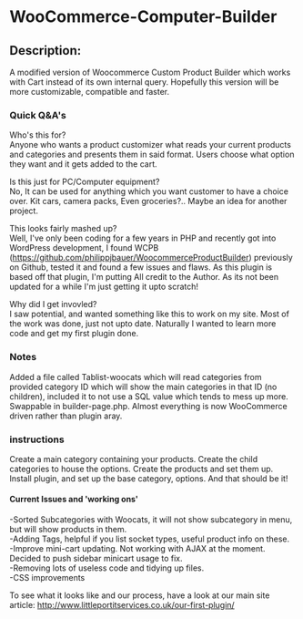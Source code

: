 WooCommerce-Computer-Builder
============================

<h2>Description:</h2>
A modified version of Woocommerce Custom Product Builder which works with Cart instead of its own internal query. Hopefully this version will be more customizable, compatible and faster.

<h3>Quick Q&A's</h3>
Who's this for?<br>
Anyone who wants a product customizer what reads your current products and categories and presents them in said format.
Users choose what option they want and it gets added to the cart.

Is this just for PC/Computer equipment?<br>
No, It can be used for anything which you want customer to have a choice over. Kit cars, camera packs, Even groceries?.. Maybe an idea for another project.

This looks fairly mashed up?<br>
Well, I've only been coding for a few years in PHP and recently got into WordPress development, I found WCPB (https://github.com/philippjbauer/WoocommerceProductBuilder) previously on Github, tested it and found a few issues and flaws.
As this plugin is based off that plugin, I'm putting All credit to the Author. As its not been updated for a while I'm just getting it upto scratch!

Why did I get invovled?<br>
I saw potential, and wanted something like this to work on my site. Most of the work was done, just not upto date. Naturally I wanted to learn more code and get my first plugin done.

<h3>Notes</h3>
Added a file called Tablist-woocats which will read categories from provided category ID which will show the main categories in that ID (no children), included it to not use a SQL value which tends to mess up more. Swappable in builder-page.php. Almost everything is now WooCommerce driven rather than plugin aray.

<h3>instructions</h3>
Create a main category containing your products.
Create the child categories to house the options.
Create the products and set them up.
Install plugin, and set up the base category, options.
And that should be it!

<h4>Current Issues and 'working ons'</h4>
-Sorted Subcategories with Woocats, it will not show subcategory in menu, but will show products in them.<br>
-Adding Tags, helpful if you list socket types, useful product info on these.<br>
-Improve mini-cart updating. Not working with AJAX at the moment. Decided to push sidebar minicart usage to fix.<br>
-Removing lots of useless code and tidying up files.<br>
-CSS improvements

To see what it looks like and our process, have a look at our main site article: http://www.littleportitservices.co.uk/our-first-plugin/
